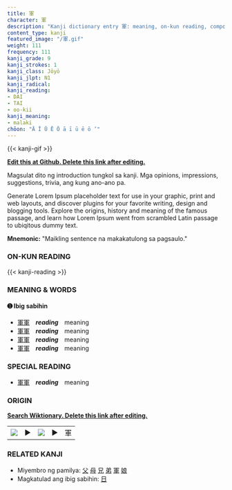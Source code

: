 ```yaml
---
title: 軍
character: 軍
description: "Kanji dictionary entry 軍: meaning, on-kun reading, compounds, origin, related kanji"
content_type: kanji
featured_image: "/軍.gif"
weight: 111
frequency: 111
kanji_grade: 9
kanji_strokes: 1
kanji_class: Jōyō
kanji_jlpt: N1
kanji_radical: 
kanji_reading: 
- DAI
- TAI
- oo-kii
kanji_meaning:
- malaki
chōon: "Ā Ī Ū Ē Ō ā ī ū ē ō ’"
---
```

[//]: # (Don't edit the line below. Kanji animated GIF code is automatically generated.)
{{< kanji-gif >}}

[//]: # (Edit below this line.)

**[Edit this at Github. Delete this link after editing.](https://github.com/tim0g/tim/tree/main/content/kanji/軍/index.md)**

Magsulat dito ng introduction tungkol sa kanji. Mga opinions, impressions, suggestions, trivia, ang kung ano-ano pa.

Generate Lorem Ipsum placeholder text for use in your graphic, print and web layouts, and discover plugins for your favorite writing, design and blogging tools. Explore the origins, history and meaning of the famous passage, and learn how Lorem Ipsum went from scrambled Latin passage to ubiqitous dummy text.
 
**Mnemonic:** "Maikling sentence na makakatulong sa pagsaulo."

### ON-KUN READING

[//]: # (Don't edit the line below. ON-KUN READING code is automatically generated.)
{{< kanji-reading >}}

### MEANING & WORDS

#### ➊ **Ibig sabihin**
  - [軍](../軍)[軍](../軍)　***reading***　meaning
  - [軍](../軍)[軍](../軍)　***reading***　meaning
  - [軍](../軍)[軍](../軍)　***reading***　meaning
  - [軍](../軍)[軍](../軍)　***reading***　meaning

### SPECIAL READING
  - [軍](../軍)[軍](../軍)　***reading***　meaning

### ORIGIN

**[Search Wiktionary. Delete this link after editing.](https://wiktionary.org/wiki/軍)**
<table class="kanji-table"><tr><td>
<img src="60px-軍-bronze.svg.png">
</td><td>▶</td><td>
<img src="60px-軍-oracle.svg.png">
</td><td>▶</td>
<td class="kanji-origin">軍</td>
</tr></table>

### RELATED KANJI
- Miyembro ng pamilya: [父](../父) [母](../母) [兄](../兄) [弟](../弟) [軍](../軍) [娘](../娘)
- Magkatulad ang ibig sabihin: [日](../日)

